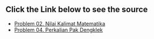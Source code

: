 ## Click the Link below to see the source

- [Problem 02. Nilai Kalimat Matematika](https://tlx.toki.id/problems/toki-exercise-1/P02)
- [Problem 04. Perkalian Pak Dengklek](https://tlx.toki.id/problems/toki-exercise-1/P04)
